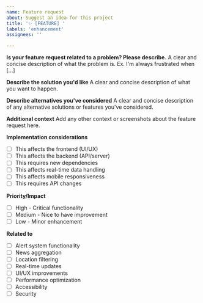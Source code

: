 ```yaml
---
name: Feature request
about: Suggest an idea for this project
title: '✨ [FEATURE] '
labels: 'enhancement'
assignees: ''

---
```


**Is your feature request related to a problem? Please describe.**
A clear and concise description of what the problem is. Ex. I'm always frustrated when [...]

**Describe the solution you'd like**
A clear and concise description of what you want to happen.

**Describe alternatives you've considered**
A clear and concise description of any alternative solutions or features you've considered.

**Additional context**
Add any other context or screenshots about the feature request here.

**Implementation considerations**
- [ ] This affects the frontend (UI/UX)
- [ ] This affects the backend (API/server)  
- [ ] This requires new dependencies
- [ ] This affects real-time data handling
- [ ] This affects mobile responsiveness
- [ ] This requires API changes

**Priority/Impact**
- [ ] High - Critical functionality
- [ ] Medium - Nice to have improvement
- [ ] Low - Minor enhancement

**Related to**
- [ ] Alert system functionality
- [ ] News aggregation
- [ ] Location filtering
- [ ] Real-time updates
- [ ] UI/UX improvements
- [ ] Performance optimization
- [ ] Accessibility
- [ ] Security
